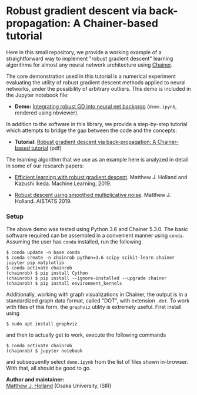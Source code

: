 # Robust gradient descent via back-propagation: A Chainer-based tutorial

Here in this small repository, we provide a working example of a straightforward way to implement "robust gradient descent" learning algorithms for almost any neural network architecture using <a href="https://chainer.org/">Chainer</a>.

The core demonstration used in this tutorial is a numerical experiment evaluating the utility of robust gradient descent methods applied to neural networks, under the possibility of arbitrary outliers. This demo is included in the Jupyter notebook file:

 - __Demo:__ <a href="https://nbviewer.jupyter.org/github/feedbackward/chainrob/blob/master/demo.ipynb">Integrating robust GD into neural net backprop</a> (`demo.ipynb`, rendered using nbviewer).

In addition to the software in this library, we provide a step-by-step tutorial which attempts to bridge the gap between the code and the concepts:

 - __Tutorial__: <a href="https://feedbackward.com/content/chainrob.pdf">Robust gradient descent via back-propagation: A Chainer-based tutorial</a> (pdf)

The learning algorithm that we use as an example here is analyzed in detail in some of our research papers:

 - <a href="https://doi.org/10.1007/s10994-019-05802-5">Efficient learning with robust gradient descent</a>. Matthew J. Holland and Kazushi Ikeda. Machine Learning, 2019.

 - <a href="http://proceedings.mlr.press/v89/holland19a.html">Robust descent using smoothed multiplicative noise</a>. Matthew J. Holland. AISTATS 2019.


### Setup

The above demo was tested using Python 3.6 and Chainer 5.3.0. The basic software required can be assembled in a convenient manner using `conda`. Assuming the user has `conda` installed, run the following.

```
$ conda update -n base conda
$ conda create -n chainrob python=3.6 scipy scikit-learn chainer jupyter pip matplotlib
$ conda activate chainrob
(chainrob) $ pip install Cython
(chainrob) $ pip install --ignore-installed --upgrade chainer
(chainrob) $ pip install environment_kernels
```

Additionally, working with graph visualizations in Chainer, the output is in a standardized graph data format, called "DOT", with extension `.dot`. To work with files of this form, the `graphviz` utility is extremely useful. First install using

```
$ sudo apt install graphviz
```

and then to actually get to work, execute the following commands

```
$ conda activate chainrob
(chainrob) $ jupyter notebook
```

and subsequently select `demo.ipynb` from the list of files shown in-browser.
With that, all should be good to go.


__Author and maintainer:__<br>
<a href="https://feedbackward.com/">Matthew J. Holland</a> (Osaka University, ISIR)

